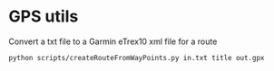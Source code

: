 # GPS utils

Convert a txt file to a Garmin eTrex10 xml file for a route

```
python scripts/createRouteFromWayPoints.py in.txt title out.gpx
```
